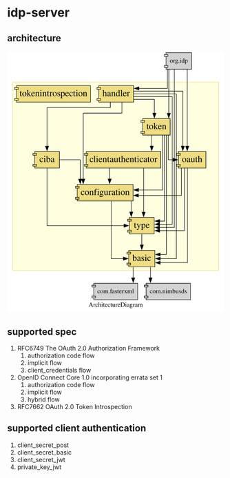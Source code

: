 # idp-server

## architecture

![architecture](./architecture.svg)

## supported spec

1. RFC6749 The OAuth 2.0 Authorization Framework
   1. authorization code flow
   2. implicit flow
   3. client_credentials flow
2. OpenID Connect Core 1.0 incorporating errata set 1
   1. authorization code flow
   2. implicit flow
   3. hybrid flow
3. RFC7662 OAuth 2.0 Token Introspection

## supported client authentication

1. client_secret_post
2. client_secret_basic
3. client_secret_jwt
4. private_key_jwt

